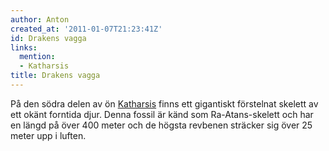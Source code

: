 ```yaml
---
author: Anton
created_at: '2011-01-07T21:23:41Z'
id: Drakens vagga
links:
  mention:
  - Katharsis
title: Drakens vagga
---
```


På den södra delen av ön [Katharsis] finns ett gigantiskt förstelnat skelett av ett okänt forntida
djur. Denna fossil är känd som Ra-Atans-skelett och har en längd på över 400 meter och de högsta
revbenen sträcker sig över 25 meter upp i luften.

  [Katharsis]: Katharsis

